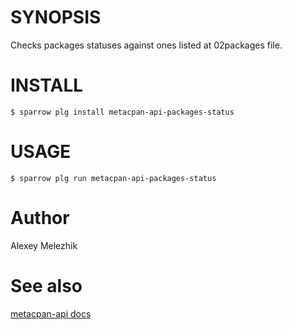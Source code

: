 # SYNOPSIS

Checks packages statuses against ones listed at 02packages file.


# INSTALL

    $ sparrow plg install metacpan-api-packages-status

# USAGE

    $ sparrow plg run metacpan-api-packages-status

# Author

Alexey Melezhik

# See also 

[metacpan-api docs](https://github.com/metacpan/metacpan-api)
